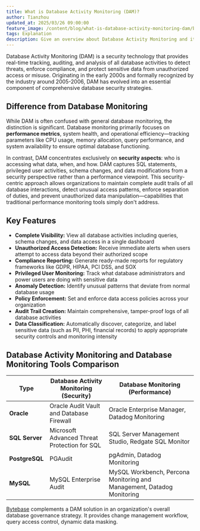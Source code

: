 ```yaml
---
title: What is Database Activity Monitoring (DAM)?
author: Tianzhou
updated_at: 2025/03/26 09:00:00
feature_image: /content/blog/what-is-database-activity-monitoring-dam/banner.webp
tags: Explanation
description: Give an overview about Database Activity Monitoring and its difference from Database Monitoring
---
```


Database Activity Monitoring (DAM) is a security technology that provides real-time tracking, auditing, and analysis of all database activities to detect threats, enforce compliance, and protect sensitive data from unauthorized access or misuse. Originating in the early 2000s and formally recognized by the industry around 2005-2006, DAM has evolved into an essential component of comprehensive database security strategies.

## Difference from Database Monitoring

While DAM is often confused with general database monitoring, the distinction is significant. Database monitoring primarily focuses on **performance metrics**, system health, and operational efficiency—tracking parameters like CPU usage, memory allocation, query performance, and system availability to ensure optimal database functioning.

In contrast, DAM concentrates exclusively on **security aspects**: who is accessing what data, when, and how. DAM captures SQL statements, privileged user activities, schema changes, and data modifications from a security perspective rather than a performance viewpoint. This security-centric approach allows organizations to maintain complete audit trails of all database interactions, detect unusual access patterns, enforce separation of duties, and prevent unauthorized data manipulation—capabilities that traditional performance monitoring tools simply don't address.

## Key Features

- **Complete Visibility:** View all database activities including queries, schema changes, and data access in a single dashboard
- **Unauthorized Access Detection:** Receive immediate alerts when users attempt to access data beyond their authorized scope
- **Compliance Reporting:** Generate ready-made reports for regulatory frameworks like GDPR, HIPAA, PCI DSS, and SOX
- **Privileged User Monitoring:** Track what database administrators and power users are doing with sensitive data
- **Anomaly Detection:** Identify unusual patterns that deviate from normal database usage
- **Policy Enforcement:** Set and enforce data access policies across your organization
- **Audit Trail Creation:** Maintain comprehensive, tamper-proof logs of all database activities
- **Data Classification:** Automatically discover, categorize, and label sensitive data (such as PII, PHI, financial records) to apply appropriate security controls and monitoring intensity

## Database Activity Monitoring and Database Monitoring Tools Comparison

| Type           | Database Activity Monitoring (Security)      | Database Monitoring (Performance)                                      |
| -------------- | -------------------------------------------- | ---------------------------------------------------------------------- |
| **Oracle**     | Oracle Audit Vault and Database Firewall     | Oracle Enterprise Manager, Datadog Monitoring                          |
| **SQL Server** | Microsoft Advanced Threat Protection for SQL | SQL Server Management Studio, Redgate SQL Monitor                      |
| **PostgreSQL** | PGAudit                                      | pgAdmin, Datadog Monitoring                                            |
| **MySQL**      | MySQL Enterprise Audit                       | MySQL Workbench, Percona Monitoring and Management, Datadog Monitoring |

<HintBlock type="info">

[Bytebase](/) complements a DAM solution in an organization's overall database governance strategy. It provides change management workflow, query access control, dynamic data masking.

</HintBlock>
